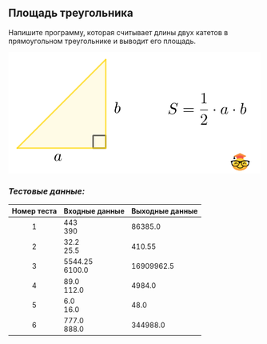 ## Площадь треугольника

Напишите программу, которая считывает длины двух катетов в прямоугольном треугольнике и выводит его площадь.

<img src="/img/problem6.1.1.png" alt="Площадь прямоугольного треугольника" width="600">

<br>

### *Тестовые данные:*

| Номер теста | Входные данные    | Выходные данные |
|:-----------:|-------------------|-----------------|
|      1      | 443<br>390        | 86385.0         |
|      2      | 32.2<br>25.5      | 410.55          |
|      3      | 5544.25<br>6100.0 | 16909962.5      |
|      4      | 89.0<br>112.0     | 4984.0          |
|      5      | 6.0<br>16.0       | 48.0            |
|      6      | 777.0<br>888.0    | 344988.0        |